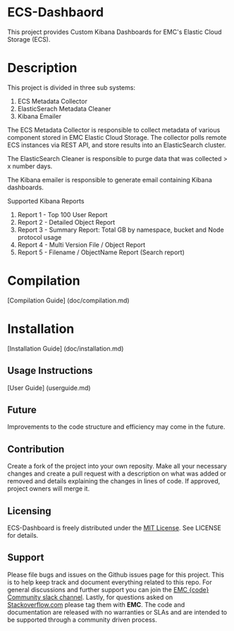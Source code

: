 ECS-Dashbaord
======================
This project provides Custom Kibana Dashboards for EMC's Elastic Cloud Storage (ECS).

# Description

This project is divided in three sub systems:

1. ECS Metadata Collector
2. ElasticSerach Metadata Cleaner
3. Kibana Emailer

The ECS Metadata Collector is responsible to collect metadata of various component stored in EMC Elastic Cloud Storage.  The collector polls remote ECS instances via REST API, and store results into an ElasticSearch cluster.

The ElasticSearch Cleaner is responsible to purge data that was collected > x number days. 
 
The Kibana emailer is responsible to generate email containing Kibana dashboards.  

Supported Kibana Reports

1. Report 1 - Top 100 User Report
2. Report 2 - Detailed Object Report
3. Report 3 - Summary Report: Total GB by namespace, bucket and Node protocol usage  
4. Report 4 - Multi Version File / Object Report
5. Report 5 - Filename / ObjectName Report (Search report) 


# Compilation

[Compilation Guide] (doc/compilation.md)

# Installation

[Installation Guide] (doc/installation.md)



## Usage Instructions

[User Guide] (userguide.md)


## Future

Improvements to the code structure and efficiency may come in the future.

## Contribution

Create a fork of the project into your own reposity. Make all your necessary changes and create a pull request with a description on what was added or removed and details explaining the changes in lines of code. If approved, project owners will merge it.

Licensing
---------

ECS-Dashboard is freely distributed under the <a href="http://emccode.github.io/sampledocs/LICENSE">MIT License</a>. See LICENSE for details.

Support
-------
Please file bugs and issues on the Github issues page for this project. This is to help keep track and document everything related to this repo. For general discussions and further support you can join the [EMC {code} Community slack channel](http://community.emccode.com/). Lastly, for questions asked on [Stackoverflow.com](https://stackoverflow.com) please tag them with **EMC**. The code and documentation are released with no warranties or SLAs and are intended to be supported through a community driven process.
